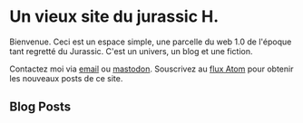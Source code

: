 # Un vieux site du jurassic H.
Bienvenue. Ceci est un espace simple, une parcelle du web 1.0 de l'époque tant regretté du Jurassic. C'est un univers, un blog et une fiction.

Contactez moi via <a href="mailto:eric chez jurassi.ch" rel="me">email</a> ou <a href="https://infosec.exchange/@nap" rel="me">mastodon</a>. 
Souscrivez au [flux Atom](atom.xml) pour obtenir les nouveaux posts de ce site.

## Blog Posts
